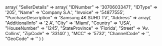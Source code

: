 array(
    "SellerDetails" => array(
        "IDNumber" => '30706033471',
        "IDType" => '205',
        "Name" => 'Company S.A.',
        "Invoice" => '54877555',
        "PurchaseDescription" => 'Samsung 4K SUHD TV',
        "Address" => array(
            "AdditionalInfo" => '2 A',
            "City" => 'Miami',
            "Country" => 'USA',
            "HouseNumber" => '1245',
            "StateProvince" => 'Florida',
            "Street" => 'Av. Collins',
            "ZipCode" => '33140'
        ),
        "MCC" => '5732',
        "ChannelCode" => '',
        "GeoCode" => ''
    )
)